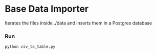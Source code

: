 # Base Data Importer

Iterates the files inside ./data and inserts them in a Postgres database

### Run

```
python csv_to_table.py
```

